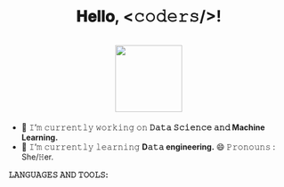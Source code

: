 <h1 align="center">
  𝐇𝐞𝐥𝐥𝐨, &lt;𝚌𝚘𝚍𝚎𝚛𝚜/&gt;!
  <br>
  <br>
  <img src="https://camo.githubusercontent.com/57d23ae617d59de5040f5f5bebad81f4dc233c2aad174e5a6214c29ed23dee29/68747470733a2f2f6d656469612e74656e6f722e636f6d2f70506f556d69305a31665541414141432f6361742d7065742e676966" width="120px" />
</h1>

- 🔭 𝙸’𝚖 𝚌𝚞𝚛𝚛𝚎𝚗𝚝𝚕𝚢 𝚠𝚘𝚛𝚔𝚒𝚗𝚐 𝚘𝚗 **𝙳𝚊𝚝𝚊 𝚂𝚌𝚒𝚎𝚗𝚌𝚎 𝚊𝚗𝚍 Machine Learning.**
- 🌱 𝙸’𝚖 𝚌𝚞𝚛𝚛𝚎𝚗𝚝𝚕𝚢 𝚕𝚎𝚊𝚛𝚗𝚒𝚗𝚐 **D𝚊𝚝𝚊 engineering.**
😄 𝙿𝚛𝚘𝚗𝚘𝚞𝚗𝚜 : She/𝙷er.

**𝙻𝙰𝙽𝙶𝚄𝙰𝙶𝙴𝚂 𝙰𝙽𝙳 𝚃𝙾𝙾𝙻𝚂:**  

<br/>
<br/>

